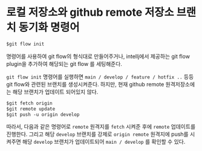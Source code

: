 # 로컬 저장소와 github remote 저장소 브랜치 동기화 명령어


```xml
$git flow init
```

명령어를 사용하여 git flow의 형식대로 만들어주거나, intellj에서 제공하는 git flow plugin을 추가하여 해당되는 git flow 를 세팅해준다.

`git flow init` 명령어를 실행하면 `main / develop / feature / hotfix ..` 등등 git flow와 관련된 브랜치를 생성시켜준다. 하지만, 현재 github remote 원격저장소에는 해당 브랜치가 업데이트 되어있지 않다. 

```xml
$git fetch origin
$git remote update
$git push -u origin develop
```

따라서, 다음과 같은 명령어로 `remote` 원격지를 `fetch` 시켜준 후에 `remote` 업데이트를 진행한다. 그리고 해당 `develop` 브랜치를 강제로 `origin remote` 원격지에 push를 시켜주면 해당 `develop` 브랜치가 업데이트되어 `main / develop` 를 확인할 수 있다.




